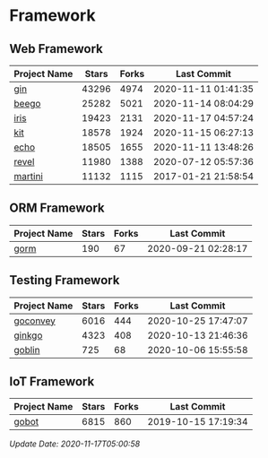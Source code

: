 # Framework

## Web Framework
| Project Name | Stars | Forks | Last Commit |
| ------------ | ----- | ----- | ----------- |
| [gin](https://github.com/gin-gonic/gin) | 43296 | 4974 | 2020-11-11 01:41:35 |
| [beego](https://github.com/astaxie/beego) | 25282 | 5021 | 2020-11-14 08:04:29 |
| [iris](https://github.com/kataras/iris) | 19423 | 2131 | 2020-11-17 04:57:24 |
| [kit](https://github.com/go-kit/kit) | 18578 | 1924 | 2020-11-15 06:27:13 |
| [echo](https://github.com/labstack/echo) | 18505 | 1655 | 2020-11-11 13:48:26 |
| [revel](https://github.com/revel/revel) | 11980 | 1388 | 2020-07-12 05:57:36 |
| [martini](https://github.com/go-martini/martini) | 11132 | 1115 | 2017-01-21 21:58:54 |

## ORM Framework
| Project Name | Stars | Forks | Last Commit |
| ------------ | ----- | ----- | ----------- |
| [gorm](https://github.com/jinzhu/gorm) | 190 | 67 | 2020-09-21 02:28:17 |

## Testing Framework
| Project Name | Stars | Forks | Last Commit |
| ------------ | ----- | ----- | ----------- |
| [goconvey](https://github.com/smartystreets/goconvey) | 6016 | 444 | 2020-10-25 17:47:07 |
| [ginkgo](https://github.com/onsi/ginkgo) | 4323 | 408 | 2020-10-13 21:46:36 |
| [goblin](https://github.com/franela/goblin) | 725 | 68 | 2020-10-06 15:55:58 |

## IoT Framework
| Project Name | Stars | Forks | Last Commit |
| ------------ | ----- | ----- | ----------- |
| [gobot](https://github.com/hybridgroup/gobot) | 6815 | 860 | 2019-10-15 17:19:34 |

*Update Date: 2020-11-17T05:00:58*